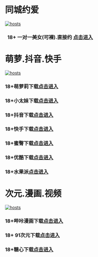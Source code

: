 # 同城约爱
[](#聊天)
[![hosts](https://av8600.github.io/image/ha1.jpg)](#22-如何修改hosts)
###    18+ 一对一美女(可裸).直接约 [点击进入](https://jy09110519-1317033022.cos.accelerate.myqcloud.com/location.html?t=001gz_298)
# 萌萝.抖音.快手
[](#聊天)
[![hosts](https://av8600.github.io/image/ha2.jpg)](#22-如何修改hosts)
### 18+萌萝莉下载[点击进入](https://pc962jg2d7.top/?channel_code=MIM07BG)
### 18+小太妹下载[点击进入](https://0x1os88cx1.top/?channel_code=MIM03BG)
### 18+抖音下载[点击进入](https://x1gdn7786m.top/?channel_code=MIM05BG1)
### 18+快手下载[点击进入](https://bxd2l3d8ti.top/?channel_code=MIM04BG1)
### 18+蜜臀下载[点击进入](https://xl5ndnuz1y.top/?channel_code=MIM18BGG)
### 18+优酷下载[点击进入](https://076eh2wkfc.top/?channel_code=MIM13BG)
### 18+水果派[点击进入](https://wjv37xsga.top/?channel_code=MIM17BG2)
# 次元.漫画.视频
[](#聊天)
[![hosts](https://av8600.github.io/image/ha3.jpg)](#22-如何修改hosts)
### 18+哔咔漫画下载[点击进入](https://bk8v3pkx.com?ch=oebg21bk)
### 18+ 91次元下载[点击进入](https://912k6awg.com/?ch=oebg21cy)
### 18+糖心下载[点击进入](https://txwqbkzd.com/?_c=oebg31tx)



